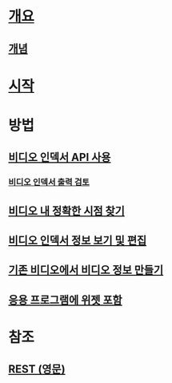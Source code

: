 # [개요](video-indexer-overview.md)
## [개념](video-indexer-concepts.md)
# [시작](video-indexer-get-started.md)
# 방법
## [비디오 인덱서 API 사용](video-indexer-use-apis.md)
### [비디오 인덱서 출력 검토](video-indexer-output-json.md)
## [비디오 내 정확한 시점 찾기](video-indexer-search.md)
## [비디오 인덱서 정보 보기 및 편집](video-indexer-view-edit.md)
## [기존 비디오에서 비디오 정보 만들기](video-indexer-create-new.md)
## [응용 프로그램에 위젯 포함](video-indexer-embed-widgets.md)
# 참조
## [REST (영문)](https://videobreakdown.portal.azure-api.net/docs/services/582074fb0dc56116504aed75/operations/5857caeb0dc5610f9ce979e4)